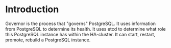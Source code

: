Introduction
============
Governor is the process that "governs" PostgreSQL. It uses information from PostgreSQL to determine its health. It uses etcd to determine what role this PostgreSQL instance has within the HA-cluster.
It can start, restart, promote, rebuild a PostgreSQL instance.
